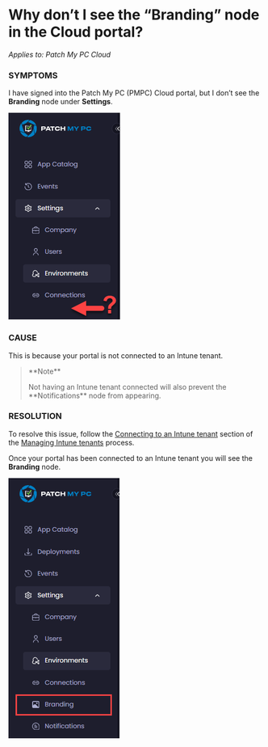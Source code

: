 # Why don’t I see the “Branding” node in the Cloud portal?

_Applies to: Patch My PC Cloud_

### SYMPTOMS

I have signed into the Patch My PC (PMPC) Cloud portal, but I don’t see the **Branding** node under **Settings**.

![No "Branding" node](/_images/image-(1570).png "No &#x22;Branding&#x22; node")

### CAUSE

This is because your portal is not connected to an Intune tenant.

<blockquote class="wp-block-quote">
<p>**Note**</p>
<p>Not having an Intune tenant connected will also prevent the **Notifications** node from appearing.</p>
</blockquote>

### RESOLUTION

To resolve this issue, follow the [Connecting to an Intune tenant](../../cloud-administration/manage-your-environments-in-cloud/manage-cloud-intune-tenants.md#connecting-to-an-intune-tenant) section of the [Managing Intune tenants](../../cloud-administration/manage-your-environments-in-cloud/manage-cloud-intune-tenants.md) process.

Once your portal has been connected to an Intune tenant you will see the **Branding** node.

!["Branding" node is now visible](/_images/image-(1571).png "&#x22;Branding&#x22; node is now visible")